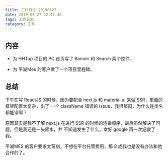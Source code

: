 ```yaml
---
title: 工作日志-20190627
date: 2019-06-27 22:47:48
tags: 工作日志
category: 工作
---
```


## 内容

* 为 HHTop 项目的 PC 首页写了 Banner 和 Search 两个控件.

* 为 平湖Mes 的客户做了一个项目里程碑。

## 总结

下午在写 ReactJS 的时候，因为要配合 next.js 和 material ui 来做 SSR，里面的框架配置太复杂，出了
一个 className 错误的 Issue，我很郁闷，为什么连类名都能错啊？

原因其实是我不了解 next.js 在进行 SSR 的时候的渲染顺序，最后虽然解决了问题，但是我还是一头雾水，并
不知道发生了什么，幸好 google 再一次拯救了我。

平湖MES 的客户要求太苛刻，不想在平台托管费用，那 8 成我也是没有办法和他合作的了。